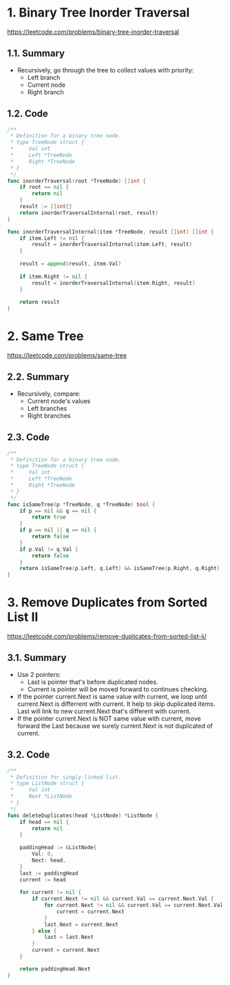 # 1. Binary Tree Inorder Traversal

https://leetcode.com/problems/binary-tree-inorder-traversal

## 1.1. Summary

 - Recursively, go through the tree to collect values with priority:
	 - Left branch
	 - Current node
	 - Right branch

## 1.2. Code

```go
/**
 * Definition for a binary tree node.
 * type TreeNode struct {
 *     Val int
 *     Left *TreeNode
 *     Right *TreeNode
 * }
 */
func inorderTraversal(root *TreeNode) []int {
    if root == nil {
        return nil
    }
    result := []int{}
    return inorderTraversalInternal(root, result)
}

func inorderTraversalInternal(item *TreeNode, result []int) []int {
    if item.Left != nil {
        result = inorderTraversalInternal(item.Left, result)
    }
    
    result = append(result, item.Val)
    
    if item.Right != nil {
        result = inorderTraversalInternal(item.Right, result)
    }
    
    return result
}
```

# 2. Same Tree

https://leetcode.com/problems/same-tree

## 2.2. Summary

 - Recursively, compare:
 	 - Current node's values
	 - Left branches
	 - Right branches

## 2.3. Code

```go
/**
 * Definition for a binary tree node.
 * type TreeNode struct {
 *     Val int
 *     Left *TreeNode
 *     Right *TreeNode
 * }
 */
func isSameTree(p *TreeNode, q *TreeNode) bool {
	if p == nil && q == nil {
		return true
	}
	if p == nil || q == nil {
		return false
	}
	if p.Val != q.Val {
        return false
	}
	return isSameTree(p.Left, q.Left) && isSameTree(p.Right, q.Right)
}
```

# 3. Remove Duplicates from Sorted List II

https://leetcode.com/problems/remove-duplicates-from-sorted-list-ii/

## 3.1. Summary

 - Use 2 pointers:
	 - Last is pointer that's before duplicated nodes.
	 - Current is pointer will be moved forward to continues checking.
 - If the pointer current.Next is same value with current, we loop until current.Next is differrent with current. It help to skip duplicated items. Last will link to new current.Next that's different with current.
 - If the pointer current.Next is NOT same value with current, move forward the Last because we surely current.Next is not duplicated of current.

## 3.2. Code

```go
/**
 * Definition for singly-linked list.
 * type ListNode struct {
 *     Val int
 *     Next *ListNode
 * }
 */
func deleteDuplicates(head *ListNode) *ListNode {
    if head == nil {
        return nil
    }
    
    paddingHead := &ListNode{
        Val: 0,
        Next: head,
    }
    last := paddingHead
    current := head
    
    for current != nil {
        if current.Next != nil && current.Val == current.Next.Val {
            for current.Next != nil && current.Val == current.Next.Val {
                current = current.Next
            }
            last.Next = current.Next
        } else {
            last = last.Next
        }
        current = current.Next
    }

    return paddingHead.Next
}
```

